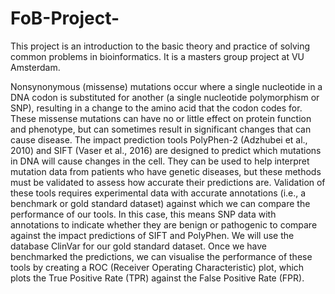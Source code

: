 # FoB-Project- 

This project is an introduction to the basic theory and practice of solving common problems
in bioinformatics. It is a masters group project at VU Amsterdam. 

Nonsynonymous (missense) mutations occur where a single nucleotide in a DNA codon is
substituted for another (a single nucleotide polymorphism or SNP), resulting in a change to
the amino acid that the codon codes for. These missense mutations can have no or little
effect on protein function and phenotype, but can sometimes result in significant changes
that can cause disease. The impact prediction tools PolyPhen-2 (Adzhubei et al., 2010)
and SIFT (Vaser et al., 2016) are designed to predict which mutations in DNA will cause
changes in the cell. They can be used to help interpret mutation data from patients who have
genetic diseases, but these methods must be validated to assess how accurate their
predictions are. Validation of these tools requires experimental data with accurate
annotations (i.e., a benchmark or gold standard dataset) against which we can compare the
performance of our tools. In this case, this means SNP data with annotations to indicate
whether they are benign or pathogenic to compare against the impact predictions of SIFT
and PolyPhen. We will use the database ClinVar for our gold standard dataset. Once we
have benchmarked the predictions, we can visualise the performance of these tools by
creating a ROC (Receiver Operating Characteristic) plot, which plots the True Positive Rate
(TPR) against the False Positive Rate (FPR). 
